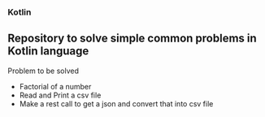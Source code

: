 ### Kotlin
Repository to solve simple common problems in Kotlin language
---
Problem to be solved
*  Factorial of a number 
* Read and Print a csv file 
* Make a rest call to get a json and convert that into csv file

